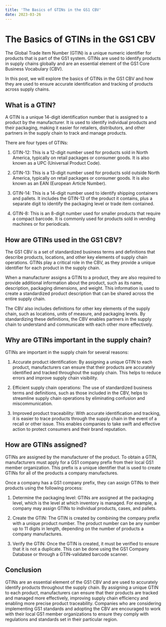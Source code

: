 ```yaml
---
title: 'The Basics of GTINs in the GS1 CBV'
date: 2023-03-26
---
```


# The Basics of GTINs in the GS1 CBV

The Global Trade Item Number (GTIN) is a unique numeric identifier for products that is part of the GS1 system. GTINs are used to identify products in supply chains globally and are an essential element of the GS1 Core Business Vocabulary (CBV).

In this post, we will explore the basics of GTINs in the GS1 CBV and how they are used to ensure accurate identification and tracking of products across supply chains.

## What is a GTIN?

A GTIN is a unique 14-digit identification number that is assigned to a product by the manufacturer. It is used to identify individual products and their packaging, making it easier for retailers, distributors, and other partners in the supply chain to track and manage products.

There are four types of GTINs:

1. GTIN-12: This is a 12-digit number used for products sold in North America, typically on retail packages or consumer goods. It is also known as a UPC (Universal Product Code).

2. GTIN-13: This is a 13-digit number used for products sold outside North America, typically on retail packages or consumer goods. It is also known as an EAN (European Article Number).

3. GTIN-14: This is a 14-digit number used to identify shipping containers and pallets. It includes the GTIN-13 of the product it contains, plus a separate digit to identify the packaging level or trade item contained.

4. GTIN-8: This is an 8-digit number used for smaller products that require a compact barcode. It is commonly used for products sold in vending machines or for periodicals.

## How are GTINs used in the GS1 CBV?

The GS1 CBV is a set of standardized business terms and definitions that describe products, locations, and other key elements of supply chain operations. GTINs play a critical role in the CBV, as they provide a unique identifier for each product in the supply chain.

When a manufacturer assigns a GTIN to a product, they are also required to provide additional information about the product, such as its name, description, packaging dimensions, and weight. This information is used to create a standardized product description that can be shared across the entire supply chain.

The CBV also includes definitions for other key elements of the supply chain, such as locations, units of measure, and packaging levels. By standardizing these definitions, the CBV enables partners in the supply chain to understand and communicate with each other more effectively.

## Why are GTINs important in the supply chain?

GTINs are important in the supply chain for several reasons:

1. Accurate product identification: By assigning a unique GTIN to each product, manufacturers can ensure that their products are accurately identified and tracked throughout the supply chain. This helps to reduce errors and improve supply chain visibility.

2. Efficient supply chain operations: The use of standardized business terms and definitions, such as those included in the CBV, helps to streamline supply chain operations by eliminating confusion and miscommunication.

3. Improved product traceability: With accurate identification and tracking, it is easier to trace products through the supply chain in the event of a recall or other issue. This enables companies to take swift and effective action to protect consumers and their brand reputation.

## How are GTINs assigned?

GTINs are assigned by the manufacturer of the product. To obtain a GTIN, manufacturers must apply for a GS1 company prefix from their local GS1 member organization. This prefix is a unique identifier that is used to create GTINs for all of the products a company manufactures.

Once a company has a GS1 company prefix, they can assign GTINs to their products using the following process:

1. Determine the packaging level: GTINs are assigned at the packaging level, which is the level at which inventory is managed. For example, a company may assign GTINs to individual products, cases, and pallets.

2. Create the GTIN: The GTIN is created by combining the company prefix with a unique product number. The product number can be any number up to 11 digits in length, depending on the number of products a company manufactures. 

3. Verify the GTIN: Once the GTIN is created, it must be verified to ensure that it is not a duplicate. This can be done using the GS1 Company Database or through a GTIN-validated barcode scanner.

## Conclusion

GTINs are an essential element of the GS1 CBV and are used to accurately identify products throughout the supply chain. By assigning a unique GTIN to each product, manufacturers can ensure that their products are tracked and managed more effectively, improving supply chain efficiency and enabling more precise product traceability. Companies who are considering implementing GS1 standards and adopting the CBV are encouraged to work with their local GS1 member organizations to ensure they comply with regulations and standards set in their particular region.
